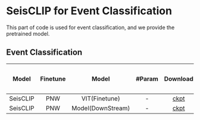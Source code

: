 # SeisCLIP for Event Classification

This part of code is used for event classification, and we provide the pretrained model.

## Event Classification
<div>

|      Model      |   Finetune   | Model | #Param |                                               Download | 国内下载源                                               |
| :------------: | :----------: | :----------------------: | :----: | :---------------------------------------------------------------------------------------------------: | :--------: | 
| SeisCLIP  | PNW |         VIT(Finetune)         |  -  |   [ckpt](https://drive.google.com/file/d/1KPnA62TPyYTvCOPc1n6yDW-b2CUNu_y4/view?usp=drive_link)     | [ckpt]
| SeisCLIP  | PNW |         Model(DownStream)          |  -  |   [ckpt](https://drive.google.com/file/d/1KO4VdGUeGkCkLWav718P7nj1auZqQFrb/view?usp=drive_link)     | [ckpt]

</div>
